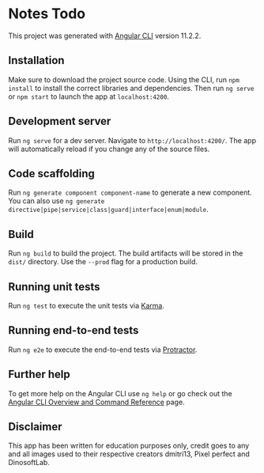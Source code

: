 # Notes Todo

This project was generated with [Angular CLI](https://github.com/angular/angular-cli) version 11.2.2.

## Installation
Make sure to download the project source code. Using the CLI, run `npm install` to install the correct libraries and dependencies. Then run `ng serve` or `npm start` to launch the app at `localhost:4200`.

## Development server

Run `ng serve` for a dev server. Navigate to `http://localhost:4200/`. The app will automatically reload if you change any of the source files.

## Code scaffolding

Run `ng generate component component-name` to generate a new component. You can also use `ng generate directive|pipe|service|class|guard|interface|enum|module`.

## Build

Run `ng build` to build the project. The build artifacts will be stored in the `dist/` directory. Use the `--prod` flag for a production build.

## Running unit tests

Run `ng test` to execute the unit tests via [Karma](https://karma-runner.github.io).

## Running end-to-end tests

Run `ng e2e` to execute the end-to-end tests via [Protractor](http://www.protractortest.org/).

## Further help

To get more help on the Angular CLI use `ng help` or go check out the [Angular CLI Overview and Command Reference](https://angular.io/cli) page.

## Disclaimer
This app has been written for education purposes only, credit goes to any and all images used to their respective creators dmitri13, Pixel perfect and DinosoftLab.

